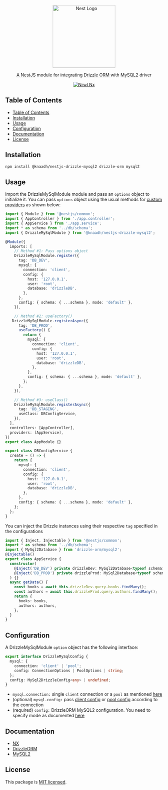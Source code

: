 <p align="center">
  <a href="https://nestjs.com/" target="blank"><img src="https://nestjs.com/img/logo.svg" width="200" alt="Nest Logo" /></a>
</p>

<p align="center">
 <a href="https://nestjs.com/" target="blank">A NestJS</a> module for integrating  <a href="https://orm.drizzle.team" target="blank">Drizzle ORM </a> with <a href="https://github.com/sidorares/node-mysql2" target="blank">MySQL2</a> driver
</p>

<p align="center">
  <a href="https://nx.dev/" target="blank"><img src="https://img.shields.io/badge/built%20with-Nx-orange?style=for-the-badge" alt="Nrwl Nx" /></a>
</p>

## Table of Contents

- [Table of Contents](#table-of-contents)
- [Installation](#installation)
- [Usage](#usage)
- [Configuration](#configuration)
- [Documentation](#documentation)
- [License](#license)

## Installation

```bash
npm install @knaadh/nestjs-drizzle-mysql2 drizzle-orm mysql2
```

## Usage

Import the DrizzleMySqlModule module and pass an `options` object to initialize it. You can pass `options` object using the usual methods for [custom providers](https://docs.nestjs.com/fundamentals/custom-providers) as shown below:

```typescript
import { Module } from '@nestjs/common';
import { AppController } from './app.controller';
import { AppService } from './app.service';
import * as schema from '../db/schema';
import { DrizzleMySqlModule } from '@knaadh/nestjs-drizzle-mysql2';

@Module({
  imports: [
    // Method #1: Pass options object
    DrizzleMySqlModule.register({
      tag: 'DB_DEV',
      mysql: {
        connection: 'client',
        config: {
          host: '127.0.0.1',
          user: 'root',
          database: 'drizzleDB',
        },
      },
      config: { schema: { ...schema }, mode: 'default' },
    }),

    // Method #2: useFactory()
   DrizzleMySqlModule.registerAsync({
      tag: 'DB_PROD',
      useFactory() {
        return {
          mysql: {
            connection: 'client',
            config: {
              host: '127.0.0.1',
              user: 'root',
              database: 'drizzleDB',
            },
          },
          config: { schema: { ...schema }, mode: 'default' },
        };
      },
    }),

    // Method #3: useClass()
    DrizzleMySqlModule.registerAsync({
      tag: 'DB_STAGING',
      useClass: DBConfigService,
    }),
  ],
  controllers: [AppController],
  providers: [AppService],
})
export class AppModule {}
```

```typescript
export class DBConfigService {
  create = () => {
    return {
      mysql: {
        connection: 'client',
        config: {
          host: '127.0.0.1',
          user: 'root',
          database: 'drizzleDB',
        },
      },
      config: { schema: { ...schema }, mode: 'default' },
    };
  };
}
```

You can inject the Drizzle instances using their respective `tag` specified in the configurations

```typescript
import { Inject, Injectable } from '@nestjs/common';
import * as schema from '../db/schema';
import { MySql2Database } from 'drizzle-orm/mysql2';
@Injectable()
export class AppService {
  constructor(
    @Inject('DB_DEV') private drizzleDev: MySql2Database<typeof schema>,
    @Inject('DB_PROD') private drizzleProd: MySql2Database<typeof schema>
  ) {}
  async getData() {
    const books = await this.drizzleDev.query.books.findMany();
    const authors = await this.drizzleProd.query.authors.findMany();
    return {
      books: books,
      authors: authors,
    };
  }
}
```

## Configuration

A DrizzleMySqlModule `option` object has the following interface:

```typescript
export interface DrizzleMySqlConfig {
  mysql: {
    connection: 'client' | 'pool';
    config: ConnectionOptions | PoolOptions | string;
  };
  config: MySql2DrizzleConfig<any> | undefined;
}
```

- `mysql.connection:` single `client` connection or a `pool` as mentioned [here](https://orm.drizzle.team/docs/quick-mysql/mysql2)
- (optional) `mysql.config:` pass [client config](https://github.com/sidorares/node-mysql2#installation) or [pool config](https://github.com/sidorares/node-mysql2#installation) according to the connection
- (required) `config:` DrizzleORM MySQL2 configuration. You need to specify mode as documented [here](https://orm.drizzle.team/docs/rqb#modes)

## Documentation

- [NX](https://nx.dev/)
- [DrizzleORM](https://orm.drizzle.team/)
- [MySQL2](https://github.com/sidorares/node-mysql2)

## License

This package is [MIT licensed](https://github.com/knaadh/nestjs-drizzle/blob/main/LICENSE).
